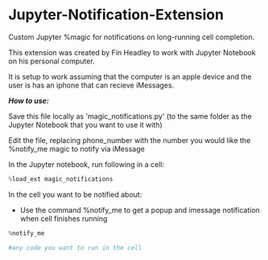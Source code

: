# Jupyter-Notification-Extension
Custom Jupyter %magic for notifications on long-running cell completion.

This extension was created by Fin Headley to work with Jupyter Notebook on his personal computer.

It is setup to work assuming that the computer is an apple device and 
the user is has an iphone that can recieve iMessages.


**_How to use:_**

Save this file locally as 'magic_notifications.py' (to the same folder as the Jupyter Notebook that you want to use it with)

Edit the file, replacing phone_number with the number you would like the %notify_me magic to notify via iMessage

In the Jupyter notebook, run following in a cell:
```Python
%load_ext magic_notifications
```
In the cell you want to be notified about:
- Use the command %notify_me to get a popup and imessage notification when cell finishes running
```Python
%notify_me

#any code you want to run in the cell
```
